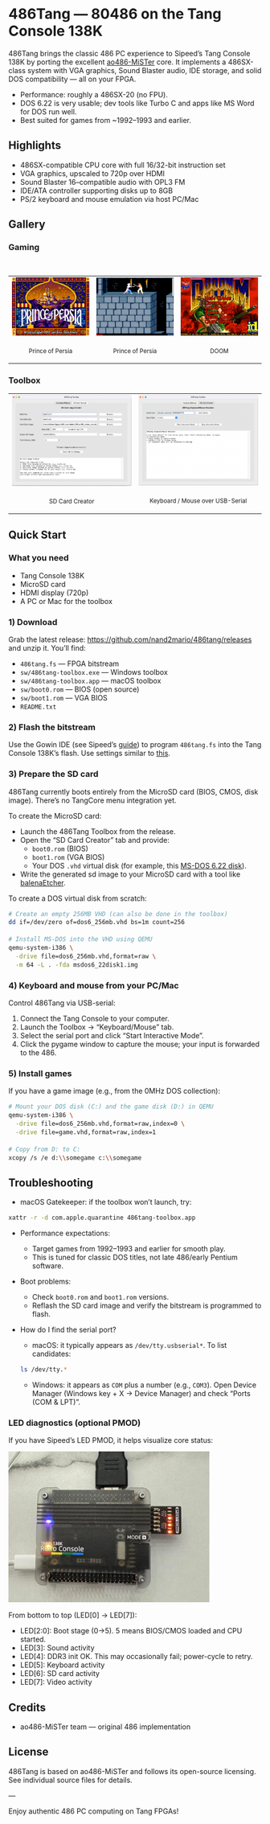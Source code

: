 # 486Tang — 80486 on the Tang Console 138K

486Tang brings the classic 486 PC experience to Sipeed’s Tang Console 138K by porting the excellent [ao486-MiSTer](https://github.com/MiSTer-devel/ao486_MiSTer) core. It implements a 486SX-class system with VGA graphics, Sound Blaster audio, IDE storage, and solid DOS compatibility — all on your FPGA.

- Performance: roughly a 486SX-20 (no FPU).
- DOS 6.22 is very usable; dev tools like Turbo C and apps like MS Word for DOS run well.
- Best suited for games from ~1992–1993 and earlier.

## Highlights

- 486SX-compatible CPU core with full 16/32-bit instruction set
- VGA graphics, upscaled to 720p over HDMI
- Sound Blaster 16–compatible audio with OPL3 FM
- IDE/ATA controller supporting disks up to 8GB
- PS/2 keyboard and mouse emulation via host PC/Mac

## Gallery

### Gaming

<table>
<tr>
<td width="33%">
<a href="doc/prince_of_persia.jpg"><img src="doc/prince_of_persia.jpg" alt="Prince of Persia" width="100%"></a>
<p align="center"><sub>Prince of Persia</sub></p>
</td>
<td width="33%">
<a href="doc/prince_of_persia2.jpg"><img src="doc/prince_of_persia2.jpg" alt="Prince of Persia" width="100%"></a>
<p align="center"><sub>Prince of Persia</sub></p>
</td>
<td width="33%">
<a href="doc/doom.jpg"><img src="doc/doom.jpg" alt="DOOM" width="100%"></a>
<p align="center"><sub>DOOM</sub></p>
</td>
&nbsp;
</tr>
</table>

### Toolbox

<table>
<tr>
<td width="50%">
<a href="doc/sdcard_creator.png"><img src="doc/sdcard_creator.png" alt="SD Card Creator" width="100%"></a>
<p align="center"><sub>SD Card Creator</sub></p>
 </td>
<td width="50%">
<a href="doc/key_mouse.png"><img src="doc/key_mouse.png" alt="Keyboard/Mouse Emulator" width="100%"></a>
<p align="center"><sub>Keyboard / Mouse over USB-Serial</sub></p>
 </td>
</tr>
</table>

## Quick Start

### What you need
- Tang Console 138K
- MicroSD card
- HDMI display (720p)
- A PC or Mac for the toolbox

### 1) Download
Grab the latest release: https://github.com/nand2mario/486tang/releases and unzip it. You’ll find:
- `486tang.fs` — FPGA bitstream
- `sw/486tang-toolbox.exe` — Windows toolbox
- `sw/486tang-toolbox.app` — macOS toolbox
- `sw/boot0.rom` — BIOS (open source)
- `sw/boot1.rom` — VGA BIOS
- `README.txt`

### 2) Flash the bitstream
Use the Gowin IDE (see Sipeed’s [guide](https://wiki.sipeed.com/hardware/en/tang/tang-console/mega-console.html)) to program `486tang.fs` into the Tang Console 138K’s flash. Use settings similar to [this](doc/flash.png).

### 3) Prepare the SD card
486Tang currently boots entirely from the MicroSD card (BIOS, CMOS, disk image). There’s no TangCore menu integration yet.

To create the MicroSD card:
- Launch the 486Tang Toolbox from the release.
- Open the “SD Card Creator” tab and provide:
  - `boot0.rom` (BIOS)
  - `boot1.rom` (VGA BIOS)
  - Your DOS `.vhd` virtual disk (for example, this [MS-DOS 6.22 disk](https://github.com/nand2mario/486tang/releases/download/v0.1/dos6_256mb.vhd.zip)).
- Write the generated sd image to your MicroSD card with a tool like [balenaEtcher](https://etcher.balena.io/).

To create a DOS virtual disk from scratch:
```bash
# Create an empty 256MB VHD (can also be done in the toolbox)
dd if=/dev/zero of=dos6_256mb.vhd bs=1m count=256

# Install MS-DOS into the VHD using QEMU
qemu-system-i386 \
  -drive file=dos6_256mb.vhd,format=raw \
  -m 64 -L . -fda msdos6_22disk1.img
```

### 4) Keyboard and mouse from your PC/Mac
Control 486Tang via USB-serial:
1. Connect the Tang Console to your computer.
2. Launch the Toolbox → “Keyboard/Mouse” tab.
3. Select the serial port and click “Start Interactive Mode”.
4. Click the pygame window to capture the mouse; your input is forwarded to the 486.

### 5) Install games
If you have a game image (e.g., from the 0MHz DOS collection):
```bash
# Mount your DOS disk (C:) and the game disk (D:) in QEMU
qemu-system-i386 \
  -drive file=dos6_256mb.vhd,format=raw,index=0 \
  -drive file=game.vhd,format=raw,index=1

# Copy from D: to C:
xcopy /s /e d:\\somegame c:\\somegame
```

## Troubleshooting

- macOS Gatekeeper: if the toolbox won’t launch, try:
```bash
xattr -r -d com.apple.quarantine 486tang-toolbox.app
```

- Performance expectations:
  - Target games from 1992–1993 and earlier for smooth play.
  - This is tuned for classic DOS titles, not late 486/early Pentium software.

- Boot problems:
  - Check `boot0.rom` and `boot1.rom` versions.
  - Reflash the SD card image and verify the bitstream is programmed to flash.

- How do I find the serial port?
  - macOS: it typically appears as `/dev/tty.usbserial*`. To list candidates:
  ```bash
  ls /dev/tty.*
  ```
  - Windows: it appears as `COM` plus a number (e.g., `COM3`). Open Device Manager (Windows key + X → Device Manager) and check “Ports (COM & LPT)”.

### LED diagnostics (optional PMOD)
If you have Sipeed’s LED PMOD, it helps visualize core status:

<img src="doc/led.jpg" width=400 />

From bottom to top (LED[0] → LED[7]):
- LED[2:0]: Boot stage (0→5). 5 means BIOS/CMOS loaded and CPU started.
- LED[3]: Sound activity
- LED[4]: DDR3 init OK. This may occasionally fail; power-cycle to retry.
- LED[5]: Keyboard activity
- LED[6]: SD card activity
- LED[7]: Video activity

## Credits

- ao486-MiSTer team — original 486 implementation

## License

486Tang is based on ao486-MiSTer and follows its open-source licensing. See individual source files for details.

—

Enjoy authentic 486 PC computing on Tang FPGAs!
